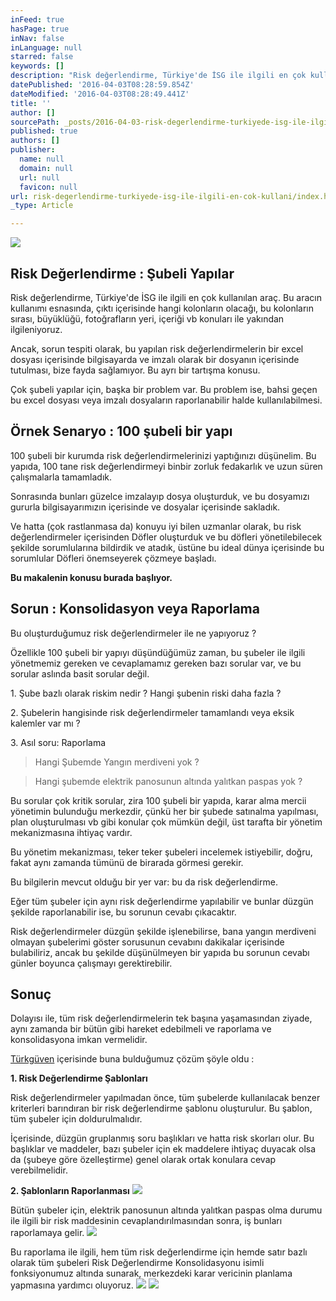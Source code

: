 ```yaml
---
inFeed: true
hasPage: true
inNav: false
inLanguage: null
starred: false
keywords: []
description: "Risk değerlendirme, Türkiye'de İSG ile ilgili en çok kullanılan araç. Bu aracın kullanımı esnasında, çıktı içerisinde hangi kolonların olacağı, bu kolonların sırası, büyüklüğü, fotoğrafların yeri, içeriği vb konuları ile yakından ilgileniyoruz."
datePublished: '2016-04-03T08:28:59.854Z'
dateModified: '2016-04-03T08:28:49.441Z'
title: ''
author: []
sourcePath: _posts/2016-04-03-risk-degerlendirme-turkiyede-isg-ile-ilgili-en-cok-kullani.md
published: true
authors: []
publisher:
  name: null
  domain: null
  url: null
  favicon: null
url: risk-degerlendirme-turkiyede-isg-ile-ilgili-en-cok-kullani/index.html
_type: Article

---
```

![](https://the-grid-user-content.s3-us-west-2.amazonaws.com/a20b4d87-6e25-4f99-a5ff-4b0f07f9151e.jpg)

## 

## Risk Değerlendirme : Şubeli Yapılar

Risk değerlendirme, Türkiye'de İSG ile ilgili en çok kullanılan araç. Bu aracın kullanımı esnasında, çıktı içerisinde hangi kolonların olacağı, bu kolonların sırası, büyüklüğü, fotoğrafların yeri, içeriği vb konuları ile yakından ilgileniyoruz.

Ancak, sorun tespiti olarak, bu yapılan risk değerlendirmelerin bir excel dosyası içerisinde bilgisayarda ve imzalı olarak bir dosyanın içerisinde tutulması, bize fayda sağlamıyor. Bu ayrı bir tartışma konusu.

Çok şubeli yapılar için, başka bir problem var. Bu problem ise, bahsi geçen bu excel dosyası veya imzalı dosyaların raporlanabilir halde kullanılabilmesi.

## Örnek Senaryo : 100 şubeli bir yapı

100 şubeli bir kurumda risk değerlendirmelerinizi yaptığınızı düşünelim. Bu yapıda, 100 tane risk değerlendirmeyi binbir zorluk fedakarlık ve uzun süren çalışmalarla tamamladık.

Sonrasında bunları güzelce imzalayıp dosya oluşturduk, ve bu dosyamızı gururla bilgisayarımızın içerisinde ve dosyalar içerisinde sakladık.

Ve hatta (çok rastlanmasa da) konuyu iyi bilen uzmanlar olarak, bu risk değerlendirmeler içerisinden Döfler oluşturduk ve bu döfleri yönetilebilecek şekilde sorumlularına bildirdik ve atadık, üstüne bu ideal dünya içerisinde bu sorumlular Döfleri önemseyerek çözmeye başladı.

**Bu makalenin konusu burada başlıyor.**

## Sorun : Konsolidasyon veya Raporlama

Bu oluşturduğumuz risk değerlendirmeler ile ne yapıyoruz ? 

Özellikle 100 şubeli bir yapıyı düşündüğümüz zaman, bu şubeler ile ilgili yönetmemiz gereken ve cevaplamamız gereken bazı sorular var, ve bu sorular aslında basit sorular değil.

1\. Şube bazlı olarak riskim nedir ? Hangi şubenin riski daha fazla ?

2\. Şubelerin hangisinde risk değerlendirmeler tamamlandı veya eksik kalemler var mı ?

3\. Asıl soru: Raporlama

> Hangi Şubemde Yangın merdiveni yok ?

> Hangi şubemde elektrik panosunun altında yalıtkan paspas yok ?

Bu sorular çok kritik sorular, zira 100 şubeli bir yapıda, karar alma mercii yönetimin bulunduğu merkezdir, çünkü her bir şubede satınalma yapılması, plan oluşturulması vb gibi konular çok mümkün değil, üst tarafta bir yönetim mekanizmasına ihtiyaç vardır.

Bu yönetim mekanizması, teker teker şubeleri incelemek istiyebilir, doğru, fakat aynı zamanda tümünü de birarada görmesi gerekir.

Bu bilgilerin mevcut olduğu bir yer var: bu da risk değerlendirme.

Eğer tüm şubeler için aynı risk değerlendirme yapılabilir ve bunlar düzgün şekilde raporlanabilir ise, bu sorunun cevabı çıkacaktır.

Risk değerlendirmeler düzgün şekilde işlenebilirse, bana yangın merdiveni olmayan şubelerimi göster sorusunun cevabını dakikalar içerisinde bulabiliriz, ancak bu şekilde düşünülmeyen bir yapıda bu sorunun cevabı günler boyunca çalışmayı gerektirebilir.

## Sonuç

Dolayısı ile, tüm risk değerlendirmelerin tek başına yaşamasından ziyade, aynı zamanda bir bütün gibi hareket edebilmeli ve raporlama ve konsolidasyona imkan vermelidir.

[Türkgüven][0] içerisinde buna bulduğumuz çözüm şöyle oldu :

**1\. Risk Değerlendirme Şablonları**

Risk değerlendirmeler yapılmadan önce, tüm şubelerde kullanılacak benzer kriterleri barındıran bir risk değerlendirme şablonu oluşturulur. Bu şablon, tüm şubeler için doldurulmalıdır.

İçerisinde, düzgün gruplanmış soru başlıkları ve hatta risk skorları olur. Bu başlıklar ve maddeler, bazı şubeler için ek maddelere ihtiyaç duyacak olsa da (şubeye göre özelleştirme) genel olarak ortak konulara cevap verebilmelidir.

**2\. Şablonların Raporlanması**
![](https://the-grid-user-content.s3-us-west-2.amazonaws.com/8c58405f-c059-449d-9ab5-6a1a1aae0612.png)

Bütün şubeler için, elektrik panosunun altında yalıtkan paspas olma durumu ile ilgili bir risk maddesinin cevaplandırılmasından sonra, iş bunları raporlamaya gelir.
![](https://the-grid-user-content.s3-us-west-2.amazonaws.com/92ca77a5-2867-4828-9d0d-2a317603881a.png)

Bu raporlama ile ilgili, hem tüm risk değerlendirme için hemde satır bazlı olarak tüm şubeleri Risk Değerlendirme Konsolidasyonu isimli fonksiyonumuz altında sunarak, merkezdeki karar vericinin planlama yapmasına yardımcı oluyoruz.
![](https://the-grid-user-content.s3-us-west-2.amazonaws.com/0dff346c-88d4-453f-b8ee-9ab6a7b45b9f.png)
![](https://the-grid-user-content.s3-us-west-2.amazonaws.com/28f38186-d8ad-4255-8b6b-d16f19b47393.png)

[0]: www.turkguven.com